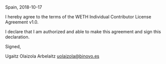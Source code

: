 Spain, 2018-10-17

I hereby agree to the terms of the WETH Individual Contributor License
Agreement v1.0.

I declare that I am authorized and able to make this agreement and sign this
declaration.

Signed,

Ugaitz Olaizola Arbelaitz uolaizola@binovo.es
